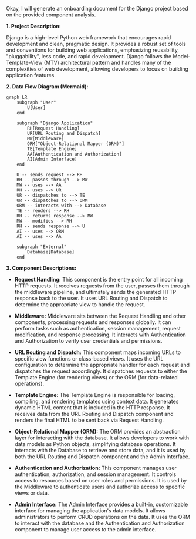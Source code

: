 Okay, I will generate an onboarding document for the Django project based on the provided component analysis.

**1. Project Description:**

Django is a high-level Python web framework that encourages rapid development and clean, pragmatic design. It provides a robust set of tools and conventions for building web applications, emphasizing reusability, "pluggability", less code, and rapid development. Django follows the Model-Template-View (MTV) architectural pattern and handles many of the complexities of web development, allowing developers to focus on building application features.

**2. Data Flow Diagram (Mermaid):**

```mermaid
graph LR
    subgraph "User"
        U[User]
    end

    subgraph "Django Application"
        RH[Request Handling]
        UR[URL Routing and Dispatch]
        MW[Middleware]
        ORM["Object-Relational Mapper (ORM)"]
        TE[Template Engine]
        AA[Authentication and Authorization]
        AI[Admin Interface]
    end

    U -- sends request --> RH
    RH -- passes through --> MW
    MW -- uses --> AA
    RH -- uses --> UR
    UR -- dispatches to --> TE
    UR -- dispatches to --> ORM
    ORM -- interacts with --> Database
    TE -- renders --> RH
    RH -- returns response --> MW
    MW -- modifies --> RH
    RH -- sends response --> U
    AI -- uses --> ORM
    AI -- uses --> AA

    subgraph "External"
        Database[Database]
    end
```

**3. Component Descriptions:**

*   **Request Handling:** This component is the entry point for all incoming HTTP requests. It receives requests from the user, passes them through the middleware pipeline, and ultimately sends the generated HTTP response back to the user. It uses URL Routing and Dispatch to determine the appropriate view to handle the request.

*   **Middleware:** Middleware sits between the Request Handling and other components, processing requests and responses globally. It can perform tasks such as authentication, session management, request modification, and response processing. It interacts with Authentication and Authorization to verify user credentials and permissions.

*   **URL Routing and Dispatch:** This component maps incoming URLs to specific view functions or class-based views. It uses the URL configuration to determine the appropriate handler for each request and dispatches the request accordingly. It dispatches requests to either the Template Engine (for rendering views) or the ORM (for data-related operations).

*   **Template Engine:** The Template Engine is responsible for loading, compiling, and rendering templates using context data. It generates dynamic HTML content that is included in the HTTP response. It receives data from the URL Routing and Dispatch component and renders the final HTML to be sent back via Request Handling.

*   **Object-Relational Mapper (ORM):** The ORM provides an abstraction layer for interacting with the database. It allows developers to work with data models as Python objects, simplifying database operations. It interacts with the Database to retrieve and store data, and it is used by both the URL Routing and Dispatch component and the Admin Interface.

*   **Authentication and Authorization:** This component manages user authentication, authorization, and session management. It controls access to resources based on user roles and permissions. It is used by the Middleware to authenticate users and authorize access to specific views or data.

*   **Admin Interface:** The Admin Interface provides a built-in, customizable interface for managing the application's data models. It allows administrators to perform CRUD operations on the data. It uses the ORM to interact with the database and the Authentication and Authorization component to manage user access to the admin interface.

